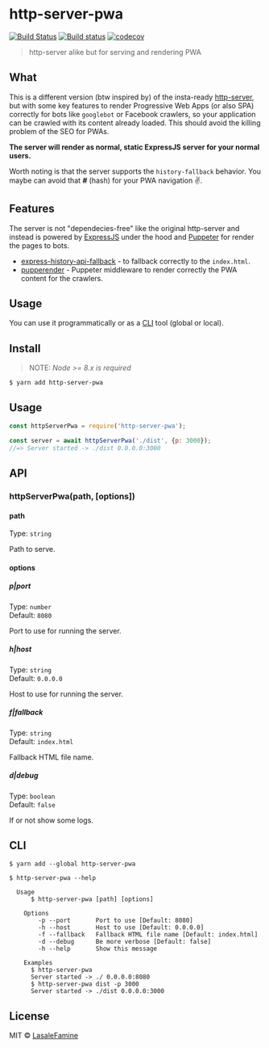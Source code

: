 # http-server-pwa
[![Build Status](https://travis-ci.org/LasaleFamine/http-server-pwa.svg?branch=master)](https://travis-ci.org/LasaleFamine/http-server-pwa) [![Build status](https://ci.appveyor.com/api/projects/status/k5ssy06tt4ru1269?svg=true)](https://ci.appveyor.com/project/LasaleFamine/http-server-pwa) [![codecov](https://codecov.io/gh/LasaleFamine/http-server-pwa/badge.svg?branch=master)](https://codecov.io/gh/LasaleFamine/http-server-pwa?branch=master)

> http-server alike but for serving and rendering PWA

## What

This is a different version (btw inspired by) of the insta-ready [http-server](https://github.com/indexzero/http-server), but with some key features to render Progressive Web Apps (or also SPA) correctly for bots like `googlebot` or Facebook crawlers, so your application can be crawled with its content already loaded. This should avoid the killing problem of the SEO for PWAs.

**The server will render as normal, static ExpressJS server for your normal users.**

Worth noting is that the server supports the `history-fallback` behavior. You maybe can avoid that ***#*** (hash) for your PWA navigation ✌️.

## Features

The server is not "dependecies-free" like the original http-server and instead is powered by [ExpressJS](https://github.com/expressjs/express) under the hood and [Puppeter](https://github.com/GoogleChrome/puppeteer/) for render the pages to bots.

* [express-history-api-fallback](https://www.npmjs.com/package/express-history-api-fallback) - to fallback correctly to the `index.html`.
* [pupperender](https://github.com/LasaleFamine/pupperender) - Puppeter middleware to render correctly the PWA content for the crawlers.

## Usage

You can use it programmatically or as a [CLI](#CLI) tool (global or local).

## Install
> NOTE: *Node >= 8.x is required*

```
$ yarn add http-server-pwa
```

## Usage

```js
const httpServerPwa = require('http-server-pwa');

const server = await httpServerPwa('./dist', {p: 3000});
//=> Server started -> ./dist 0.0.0.0:3000
```

## API

### httpServerPwa(path, [options])

#### path

Type: `string`

Path to serve.

#### options

##### p|port

Type: `number`<br>
Default: `8080`

Port to use for running the server.

##### h|host

Type: `string`<br>
Default: `0.0.0.0`

Host to use for running the server.

##### f|fallback

Type: `string`<br>
Default: `index.html`

Fallback HTML file name.

##### d|debug

Type: `boolean`<br>
Default: `false`

If or not show some logs.


## CLI

```
$ yarn add --global http-server-pwa
```

```
$ http-server-pwa --help

  Usage
	  $ http-server-pwa [path] [options]

	Options
		-p --port       Port to use [Default: 8080]
		-h --host       Host to use [Default: 0.0.0.0]
		-f --fallback   Fallback HTML file name [Default: index.html]
		-d --debug      Be more verbose [Default: false]
		-h --help       Show this message

	Examples
	  $ http-server-pwa
	  Server started -> ./ 0.0.0.0:8080
	  $ http-server-pwa dist -p 3000
	  Server started -> ./dist 0.0.0.0:3000
```


## License

MIT © [LasaleFamine](https://godev.space)
